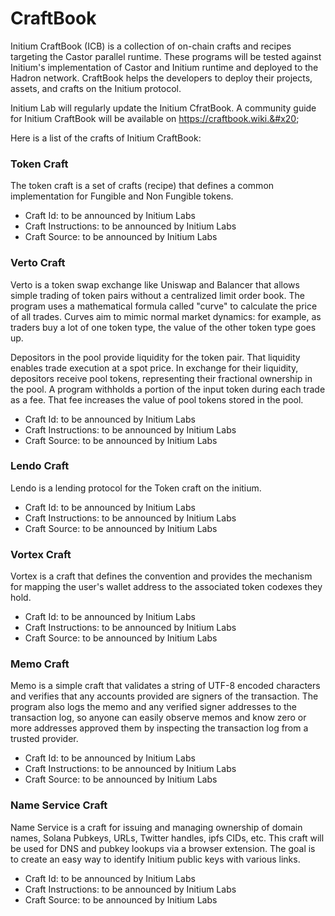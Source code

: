 # CraftBook

Initium CraftBook (ICB) is a collection of on-chain crafts and recipes targeting the Castor parallel runtime. These programs will be tested against Initium's implementation of Castor and Initium runtime and deployed to the Hadron network. CraftBook helps the developers to deploy their projects, assets, and crafts on the Initium protocol.&#x20;

Initium Lab will regularly update the Initium CfratBook. A community guide for Initium CraftBook will be available on https://craftbook.wiki.&#x20;

Here is a list of the crafts of Initium CraftBook:

### Token Craft

The token craft is a set of crafts (recipe) that defines a common implementation for Fungible and Non Fungible tokens.

* Craft Id: to be announced by Initium Labs
* Craft Instructions: to be announced by Initium Labs
* Craft Source: to be announced by Initium Labs

### Verto Craft

Verto is a token swap exchange like Uniswap and Balancer that allows simple trading of token pairs without a centralized limit order book. The program uses a mathematical formula called "curve" to calculate the price of all trades. Curves aim to mimic normal market dynamics: for example, as traders buy a lot of one token type, the value of the other token type goes up.

Depositors in the pool provide liquidity for the token pair. That liquidity enables trade execution at a spot price. In exchange for their liquidity, depositors receive pool tokens, representing their fractional ownership in the pool. A program withholds a portion of the input token during each trade as a fee. That fee increases the value of pool tokens stored in the pool.

* Craft Id: to be announced by Initium Labs
* Craft Instructions: to be announced by Initium Labs
* Craft Source: to be announced by Initium Labs

### Lendo Craft

Lendo is a lending protocol for the Token craft on the initium.&#x20;

* Craft Id: to be announced by Initium Labs
* Craft Instructions: to be announced by Initium Labs
* Craft Source: to be announced by Initium Labs

### Vortex Craft

Vortex is a craft that defines the convention and provides the mechanism for mapping the user's wallet address to the associated token codexes they hold.

* Craft Id: to be announced by Initium Labs
* Craft Instructions: to be announced by Initium Labs
* Craft Source: to be announced by Initium Labs

### Memo Craft

Memo is a simple craft that validates a string of UTF-8 encoded characters and verifies that any accounts provided are signers of the transaction. The program also logs the memo and any verified signer addresses to the transaction log, so anyone can easily observe memos and know zero or more addresses approved them by inspecting the transaction log from a trusted provider.

* Craft Id: to be announced by Initium Labs
* Craft Instructions: to be announced by Initium Labs
* Craft Source: to be announced by Initium Labs

### Name Service Craft

Name Service is a craft for issuing and managing ownership of domain names, Solana Pubkeys, URLs, Twitter handles, ipfs CIDs, etc. This craft will be used for DNS and pubkey lookups via a browser extension. The goal is to create an easy way to identify Initium public keys with various links.

* Craft Id: to be announced by Initium Labs
* Craft Instructions: to be announced by Initium Labs
* Craft Source: to be announced by Initium Labs
